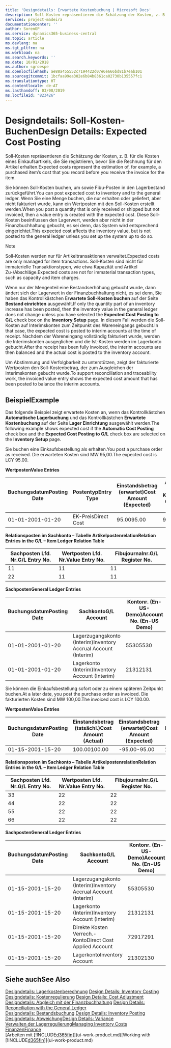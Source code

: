 ```yaml
---
title: 'Designdetails: Erwartete Kostenbuchung | Microsoft Docs'
description: Soll-Kosten repräsentieren die Schätzung der Kosten, z. B. für die Kosten eines Einkaufsartikels, die Sie registrieren, bevor Sie die Rechnung für den Artikel erhalten.
services: project-madeira
documentationcenter: ''
author: SorenGP
ms.service: dynamics365-business-central
ms.topic: article
ms.devlang: na
ms.tgt_pltfrm: na
ms.workload: na
ms.search.keywords: ''
ms.date: 10/01/2018
ms.author: sgroespe
ms.openlocfilehash: ae88a455552c7194422d07e6e666bd81b7eab101
ms.sourcegitcommit: 1bcfaa99ea302e6b84b8361ca02730b135557fc1
ms.translationtype: HT
ms.contentlocale: de-AT
ms.lasthandoff: 03/08/2019
ms.locfileid: "823426"
---
```

# <a name="design-details-expected-cost-posting"></a><span data-ttu-id="861b3-103">Designdetails: Soll-Kosten-Buchen</span><span class="sxs-lookup"><span data-stu-id="861b3-103">Design Details: Expected Cost Posting</span></span>
<span data-ttu-id="861b3-104">Soll-Kosten repräsentieren die Schätzung der Kosten, z. B. für die Kosten eines Einkaufsartikels, die Sie registrieren, bevor Sie die Rechnung für den Artikel erhalten.</span><span class="sxs-lookup"><span data-stu-id="861b3-104">Expected costs represent the estimation of, for example, a purchased item’s cost that you record before you receive the invoice for the item.</span></span>  

 <span data-ttu-id="861b3-105">Sie können Soll-Kosten buchen, um sowie Fibu-Posten in den Lagerbestand zurückgeführt.</span><span class="sxs-lookup"><span data-stu-id="861b3-105">You can post expected cost to inventory and to the general ledger.</span></span> <span data-ttu-id="861b3-106">Wenn Sie eine Menge buchen, die nur erhalten oder geliefert, aber nicht fakturiert wurde, kann ein Wertposten mit den Soll-Kosten erstellt werden.</span><span class="sxs-lookup"><span data-stu-id="861b3-106">When you post a quantity that is only received or shipped but not invoiced, then a value entry is created with the expected cost.</span></span> <span data-ttu-id="861b3-107">Diese Soll-Kosten beeinflussen den Lagerwert, werden aber nicht in der Finanzbuchhaltung gebucht, es sei denn, das System wird entsprechend eingerichtet.</span><span class="sxs-lookup"><span data-stu-id="861b3-107">This expected cost affects the inventory value, but is not posted to the general ledger unless you set up the system up to do so.</span></span>  

> [!NOTE]  
>  <span data-ttu-id="861b3-108">Soll-Kosten werden nur für Artikeltransaktionen verwaltet.</span><span class="sxs-lookup"><span data-stu-id="861b3-108">Expected costs are only managed for item transactions.</span></span> <span data-ttu-id="861b3-109">Soll-Kosten sind nicht für immaterielle Transaktionstypen, wie etwa Kapazität und Artikel Zu-/Abschläge.</span><span class="sxs-lookup"><span data-stu-id="861b3-109">Expected costs are not for immaterial transaction types, such as capacity and item charges.</span></span>  

 <span data-ttu-id="861b3-110">Wenn nur der Mengenteil eine Bestandserhöhung gebucht wurde, dann ändert sich der Lagerwert in der Finanzbuchhaltung nicht, es sei denn, Sie haben das Kontrollkästchen E**rwartete Soll-Kosten buchen** auf der Seite **Bestand einrichten** ausgewählt.</span><span class="sxs-lookup"><span data-stu-id="861b3-110">If only the quantity part of an inventory increase has been posted, then the inventory value in the general ledger does not change unless you have selected the **Expected Cost Posting to G/L** check box on the **Inventory Setup** page.</span></span> <span data-ttu-id="861b3-111">In diesem Fall werden die Soll-Kosten auf Interimskonten zum Zeitpunkt des Wareneingangs gebucht.</span><span class="sxs-lookup"><span data-stu-id="861b3-111">In that case, the expected cost is posted to interim accounts at the time of receipt.</span></span> <span data-ttu-id="861b3-112">Nachdem der Wareneingang vollständig fakturiert wurde, werden die Interimskonten ausgeglichen und die Ist-Kosten werden im Lagerkonto gebucht.</span><span class="sxs-lookup"><span data-stu-id="861b3-112">After the receipt has been fully invoiced, the interim accounts are then balanced and the actual cost is posted to the inventory account.</span></span>  

 <span data-ttu-id="861b3-113">Um Abstimmung und Verfolgbarkeit zu unterstützen, zeigt der fakturierte Wertposten den Soll-Kostenbetrag, der zum Ausgleichen der Interimskonten gebucht wurde.</span><span class="sxs-lookup"><span data-stu-id="861b3-113">To support reconciliation and traceability work, the invoiced value entry shows the expected cost amount that has been posted to balance the interim accounts.</span></span>  

## <a name="example"></a><span data-ttu-id="861b3-114">Beispiel</span><span class="sxs-lookup"><span data-stu-id="861b3-114">Example</span></span>  
 <span data-ttu-id="861b3-115">Das folgende Beispiel zeigt erwartete Kosten an, wenn das Kontrollkästchen **Automatische Lagerbuchung** und das Kontrollkästchen **Erwartete Kostenbuchung** auf der Seite **Lager Einrichtung** ausgewählt werden.</span><span class="sxs-lookup"><span data-stu-id="861b3-115">The following example shows expected cost if the **Automatic Cost Posting** check box and the **Expected Cost Posting to G/L** check box are selected on the **Inventory Setup** page.</span></span>  

 <span data-ttu-id="861b3-116">Sie buchen eine Einkaufsbestellung als erhalten.</span><span class="sxs-lookup"><span data-stu-id="861b3-116">You post a purchase order as received.</span></span> <span data-ttu-id="861b3-117">Die erwarteten Kosten sind MW 95,00.</span><span class="sxs-lookup"><span data-stu-id="861b3-117">The expected cost is LCY 95.00.</span></span>  

 <span data-ttu-id="861b3-118">**Wertposten**</span><span class="sxs-lookup"><span data-stu-id="861b3-118">**Value Entries**</span></span>  

|<span data-ttu-id="861b3-119">Buchungsdatum</span><span class="sxs-lookup"><span data-stu-id="861b3-119">Posting Date</span></span>|<span data-ttu-id="861b3-120">Postentyp</span><span class="sxs-lookup"><span data-stu-id="861b3-120">Entry Type</span></span>|<span data-ttu-id="861b3-121">Einstandsbetrag (erwartet)</span><span class="sxs-lookup"><span data-stu-id="861b3-121">Cost Amount (Expected)</span></span>|<span data-ttu-id="861b3-122">Auf Sachkonto geb. Soll-Kosten</span><span class="sxs-lookup"><span data-stu-id="861b3-122">Expected Cost Posted to G/L</span></span>|<span data-ttu-id="861b3-123">Soll-Kosten</span><span class="sxs-lookup"><span data-stu-id="861b3-123">Expected Cost</span></span>|<span data-ttu-id="861b3-124">Artikelposten Lfd. Nr.</span><span class="sxs-lookup"><span data-stu-id="861b3-124">Item Ledger Entry No.</span></span>|<span data-ttu-id="861b3-125">Lfd. Nr.</span><span class="sxs-lookup"><span data-stu-id="861b3-125">Entry No.</span></span>|  
|------------------|----------------|------------------------------|----------------------------------|-------------------|---------------------------|---------------|  
|<span data-ttu-id="861b3-126">01-01-20</span><span class="sxs-lookup"><span data-stu-id="861b3-126">01-01-20</span></span>|<span data-ttu-id="861b3-127">EK-Preis</span><span class="sxs-lookup"><span data-stu-id="861b3-127">Direct Cost</span></span>|<span data-ttu-id="861b3-128">95.00</span><span class="sxs-lookup"><span data-stu-id="861b3-128">95.00</span></span>|<span data-ttu-id="861b3-129">95.00</span><span class="sxs-lookup"><span data-stu-id="861b3-129">95.00</span></span>|<span data-ttu-id="861b3-130">Ja</span><span class="sxs-lookup"><span data-stu-id="861b3-130">Yes</span></span>|<span data-ttu-id="861b3-131">1</span><span class="sxs-lookup"><span data-stu-id="861b3-131">1</span></span>|<span data-ttu-id="861b3-132">1</span><span class="sxs-lookup"><span data-stu-id="861b3-132">1</span></span>|  

 <span data-ttu-id="861b3-133">**Relationsposten im Sachkonto – Tabelle Artikelpostenrelation**</span><span class="sxs-lookup"><span data-stu-id="861b3-133">**Relation Entries in the G/L – Item Ledger Relation Table**</span></span>  

|<span data-ttu-id="861b3-134">Sachposten Lfd. Nr.</span><span class="sxs-lookup"><span data-stu-id="861b3-134">G/L Entry No.</span></span>|<span data-ttu-id="861b3-135">Wertposten Lfd. Nr.</span><span class="sxs-lookup"><span data-stu-id="861b3-135">Value Entry No.</span></span>|<span data-ttu-id="861b3-136">Fibujournalnr.</span><span class="sxs-lookup"><span data-stu-id="861b3-136">G/L Register No.</span></span>|  
|--------------------|---------------------|-----------------------|  
|<span data-ttu-id="861b3-137">1</span><span class="sxs-lookup"><span data-stu-id="861b3-137">1</span></span>|<span data-ttu-id="861b3-138">1</span><span class="sxs-lookup"><span data-stu-id="861b3-138">1</span></span>|<span data-ttu-id="861b3-139">1</span><span class="sxs-lookup"><span data-stu-id="861b3-139">1</span></span>|  
|<span data-ttu-id="861b3-140">2</span><span class="sxs-lookup"><span data-stu-id="861b3-140">2</span></span>|<span data-ttu-id="861b3-141">1</span><span class="sxs-lookup"><span data-stu-id="861b3-141">1</span></span>|<span data-ttu-id="861b3-142">1</span><span class="sxs-lookup"><span data-stu-id="861b3-142">1</span></span>|  

 <span data-ttu-id="861b3-143">**Sachposten**</span><span class="sxs-lookup"><span data-stu-id="861b3-143">**General Ledger Entries**</span></span>  

|<span data-ttu-id="861b3-144">Buchungsdatum</span><span class="sxs-lookup"><span data-stu-id="861b3-144">Posting Date</span></span>|<span data-ttu-id="861b3-145">Sachkonto</span><span class="sxs-lookup"><span data-stu-id="861b3-145">G/L Account</span></span>|<span data-ttu-id="861b3-146">Kontonr. (En-US-Demo)</span><span class="sxs-lookup"><span data-stu-id="861b3-146">Account No. (En-US Demo)</span></span>|<span data-ttu-id="861b3-147">Betrag</span><span class="sxs-lookup"><span data-stu-id="861b3-147">Amount</span></span>|<span data-ttu-id="861b3-148">Lfd. Nr.</span><span class="sxs-lookup"><span data-stu-id="861b3-148">Entry No.</span></span>|  
|------------------|------------------|---------------------------------|------------|---------------|  
|<span data-ttu-id="861b3-149">01-01-20</span><span class="sxs-lookup"><span data-stu-id="861b3-149">01-01-20</span></span>|<span data-ttu-id="861b3-150">Lagerzugangskonto (Interim)</span><span class="sxs-lookup"><span data-stu-id="861b3-150">Inventory Accrual Account (Interim)</span></span>|<span data-ttu-id="861b3-151">5530</span><span class="sxs-lookup"><span data-stu-id="861b3-151">5530</span></span>|<span data-ttu-id="861b3-152">-95.00</span><span class="sxs-lookup"><span data-stu-id="861b3-152">-95.00</span></span>|<span data-ttu-id="861b3-153">2</span><span class="sxs-lookup"><span data-stu-id="861b3-153">2</span></span>|  
|<span data-ttu-id="861b3-154">01-01-20</span><span class="sxs-lookup"><span data-stu-id="861b3-154">01-01-20</span></span>|<span data-ttu-id="861b3-155">Lagerkonto (Interim)</span><span class="sxs-lookup"><span data-stu-id="861b3-155">Inventory Account (Interim)</span></span>|<span data-ttu-id="861b3-156">2131</span><span class="sxs-lookup"><span data-stu-id="861b3-156">2131</span></span>|<span data-ttu-id="861b3-157">95.00</span><span class="sxs-lookup"><span data-stu-id="861b3-157">95.00</span></span>|<span data-ttu-id="861b3-158">1</span><span class="sxs-lookup"><span data-stu-id="861b3-158">1</span></span>|  

 <span data-ttu-id="861b3-159">Sie können die Einkaufsbestellung sofort oder zu einem späteren Zeitpunkt buchen.</span><span class="sxs-lookup"><span data-stu-id="861b3-159">At a later date, you post the purchase order as invoiced.</span></span> <span data-ttu-id="861b3-160">Die fakturierten Kosten sind MW 100,00.</span><span class="sxs-lookup"><span data-stu-id="861b3-160">The invoiced cost is LCY 100.00.</span></span>  

 <span data-ttu-id="861b3-161">**Wertposten**</span><span class="sxs-lookup"><span data-stu-id="861b3-161">**Value Entries**</span></span>  

|<span data-ttu-id="861b3-162">Buchungsdatum</span><span class="sxs-lookup"><span data-stu-id="861b3-162">Posting Date</span></span>|<span data-ttu-id="861b3-163">Einstandsbetrag (tatsächl.)</span><span class="sxs-lookup"><span data-stu-id="861b3-163">Cost Amount (Actual)</span></span>|<span data-ttu-id="861b3-164">Einstandsbetrag (erwartet)</span><span class="sxs-lookup"><span data-stu-id="861b3-164">Cost Amount (Expected)</span></span>|<span data-ttu-id="861b3-165">Gebuchte Lagerregulierung an G/L</span><span class="sxs-lookup"><span data-stu-id="861b3-165">Cost Posted to G/L</span></span>|<span data-ttu-id="861b3-166">Soll-Kosten</span><span class="sxs-lookup"><span data-stu-id="861b3-166">Expected Cost</span></span>|<span data-ttu-id="861b3-167">Artikelposten Lfd. Nr.</span><span class="sxs-lookup"><span data-stu-id="861b3-167">Item Ledger Entry No.</span></span>|<span data-ttu-id="861b3-168">Lfd. Nr.</span><span class="sxs-lookup"><span data-stu-id="861b3-168">Entry No.</span></span>|  
|------------------|----------------------------|------------------------------|-------------------------|-------------------|---------------------------|---------------|  
|<span data-ttu-id="861b3-169">01-15-20</span><span class="sxs-lookup"><span data-stu-id="861b3-169">01-15-20</span></span>|<span data-ttu-id="861b3-170">100.00</span><span class="sxs-lookup"><span data-stu-id="861b3-170">100.00</span></span>|<span data-ttu-id="861b3-171">-95.00</span><span class="sxs-lookup"><span data-stu-id="861b3-171">-95.00</span></span>|<span data-ttu-id="861b3-172">100.00</span><span class="sxs-lookup"><span data-stu-id="861b3-172">100.00</span></span>|<span data-ttu-id="861b3-173">Nein</span><span class="sxs-lookup"><span data-stu-id="861b3-173">No</span></span>|<span data-ttu-id="861b3-174">1</span><span class="sxs-lookup"><span data-stu-id="861b3-174">1</span></span>|<span data-ttu-id="861b3-175">2</span><span class="sxs-lookup"><span data-stu-id="861b3-175">2</span></span>|  

 <span data-ttu-id="861b3-176">**Relationsposten im Sachkonto – Tabelle Artikelpostenrelation**</span><span class="sxs-lookup"><span data-stu-id="861b3-176">**Relation Entries in the G/L – Item Ledger Relation Table**</span></span>  

|<span data-ttu-id="861b3-177">Sachposten Lfd. Nr.</span><span class="sxs-lookup"><span data-stu-id="861b3-177">G/L Entry No.</span></span>|<span data-ttu-id="861b3-178">Wertposten Lfd. Nr.</span><span class="sxs-lookup"><span data-stu-id="861b3-178">Value Entry No.</span></span>|<span data-ttu-id="861b3-179">Fibujournalnr.</span><span class="sxs-lookup"><span data-stu-id="861b3-179">G/L Register No.</span></span>|  
|--------------------|---------------------|-----------------------|  
|<span data-ttu-id="861b3-180">3</span><span class="sxs-lookup"><span data-stu-id="861b3-180">3</span></span>|<span data-ttu-id="861b3-181">2</span><span class="sxs-lookup"><span data-stu-id="861b3-181">2</span></span>|<span data-ttu-id="861b3-182">2</span><span class="sxs-lookup"><span data-stu-id="861b3-182">2</span></span>|  
|<span data-ttu-id="861b3-183">4</span><span class="sxs-lookup"><span data-stu-id="861b3-183">4</span></span>|<span data-ttu-id="861b3-184">2</span><span class="sxs-lookup"><span data-stu-id="861b3-184">2</span></span>|<span data-ttu-id="861b3-185">2</span><span class="sxs-lookup"><span data-stu-id="861b3-185">2</span></span>|  
|<span data-ttu-id="861b3-186">5</span><span class="sxs-lookup"><span data-stu-id="861b3-186">5</span></span>|<span data-ttu-id="861b3-187">2</span><span class="sxs-lookup"><span data-stu-id="861b3-187">2</span></span>|<span data-ttu-id="861b3-188">2</span><span class="sxs-lookup"><span data-stu-id="861b3-188">2</span></span>|  
|<span data-ttu-id="861b3-189">6</span><span class="sxs-lookup"><span data-stu-id="861b3-189">6</span></span>|<span data-ttu-id="861b3-190">2</span><span class="sxs-lookup"><span data-stu-id="861b3-190">2</span></span>|<span data-ttu-id="861b3-191">2</span><span class="sxs-lookup"><span data-stu-id="861b3-191">2</span></span>|  

 <span data-ttu-id="861b3-192">**Sachposten**</span><span class="sxs-lookup"><span data-stu-id="861b3-192">**General Ledger Entries**</span></span>  

|<span data-ttu-id="861b3-193">Buchungsdatum</span><span class="sxs-lookup"><span data-stu-id="861b3-193">Posting Date</span></span>|<span data-ttu-id="861b3-194">Sachkonto</span><span class="sxs-lookup"><span data-stu-id="861b3-194">G/L Account</span></span>|<span data-ttu-id="861b3-195">Kontonr. (En-US-Demo)</span><span class="sxs-lookup"><span data-stu-id="861b3-195">Account No. (En-US Demo)</span></span>|<span data-ttu-id="861b3-196">Betrag</span><span class="sxs-lookup"><span data-stu-id="861b3-196">Amount</span></span>|<span data-ttu-id="861b3-197">Lfd. Nr.</span><span class="sxs-lookup"><span data-stu-id="861b3-197">Entry No.</span></span>|  
|------------------|------------------|---------------------------------|------------|---------------|  
|<span data-ttu-id="861b3-198">01-15-20</span><span class="sxs-lookup"><span data-stu-id="861b3-198">01-15-20</span></span>|<span data-ttu-id="861b3-199">Lagerzugangskonto (Interim)</span><span class="sxs-lookup"><span data-stu-id="861b3-199">Inventory Accrual Account (Interim)</span></span>|<span data-ttu-id="861b3-200">5530</span><span class="sxs-lookup"><span data-stu-id="861b3-200">5530</span></span>|<span data-ttu-id="861b3-201">95.00</span><span class="sxs-lookup"><span data-stu-id="861b3-201">95.00</span></span>|<span data-ttu-id="861b3-202">4</span><span class="sxs-lookup"><span data-stu-id="861b3-202">4</span></span>|  
|<span data-ttu-id="861b3-203">01-15-20</span><span class="sxs-lookup"><span data-stu-id="861b3-203">01-15-20</span></span>|<span data-ttu-id="861b3-204">Lagerkonto (Interim)</span><span class="sxs-lookup"><span data-stu-id="861b3-204">Inventory Account (Interim)</span></span>|<span data-ttu-id="861b3-205">2131</span><span class="sxs-lookup"><span data-stu-id="861b3-205">2131</span></span>|<span data-ttu-id="861b3-206">-95.00</span><span class="sxs-lookup"><span data-stu-id="861b3-206">-95.00</span></span>|<span data-ttu-id="861b3-207">3</span><span class="sxs-lookup"><span data-stu-id="861b3-207">3</span></span>|  
|<span data-ttu-id="861b3-208">01-15-20</span><span class="sxs-lookup"><span data-stu-id="861b3-208">01-15-20</span></span>|<span data-ttu-id="861b3-209">Direkte Kosten Verrech.-Konto</span><span class="sxs-lookup"><span data-stu-id="861b3-209">Direct Cost Applied Account</span></span>|<span data-ttu-id="861b3-210">7291</span><span class="sxs-lookup"><span data-stu-id="861b3-210">7291</span></span>|<span data-ttu-id="861b3-211">-100</span><span class="sxs-lookup"><span data-stu-id="861b3-211">-100</span></span>|<span data-ttu-id="861b3-212">6</span><span class="sxs-lookup"><span data-stu-id="861b3-212">6</span></span>|  
|<span data-ttu-id="861b3-213">01-15-20</span><span class="sxs-lookup"><span data-stu-id="861b3-213">01-15-20</span></span>|<span data-ttu-id="861b3-214">Lagerkonto</span><span class="sxs-lookup"><span data-stu-id="861b3-214">Inventory Account</span></span>|<span data-ttu-id="861b3-215">2130</span><span class="sxs-lookup"><span data-stu-id="861b3-215">2130</span></span>|<span data-ttu-id="861b3-216">100</span><span class="sxs-lookup"><span data-stu-id="861b3-216">100</span></span>|<span data-ttu-id="861b3-217">5</span><span class="sxs-lookup"><span data-stu-id="861b3-217">5</span></span>|  

## <a name="see-also"></a><span data-ttu-id="861b3-218">Siehe auch</span><span class="sxs-lookup"><span data-stu-id="861b3-218">See Also</span></span>
 <span data-ttu-id="861b3-219">[Designdetails: Lagerkostenberechnung](design-details-inventory-costing.md) </span><span class="sxs-lookup"><span data-stu-id="861b3-219">[Design Details: Inventory Costing](design-details-inventory-costing.md) </span></span>  
 <span data-ttu-id="861b3-220">[Designdetails: Kostenregulierung](design-details-cost-adjustment.md) </span><span class="sxs-lookup"><span data-stu-id="861b3-220">[Design Details: Cost Adjustment](design-details-cost-adjustment.md) </span></span>  
 <span data-ttu-id="861b3-221">[Designdetails: Abgleich mit der Finanzbuchhaltung](design-details-reconciliation-with-the-general-ledger.md) </span><span class="sxs-lookup"><span data-stu-id="861b3-221">[Design Details: Reconciliation with the General Ledger](design-details-reconciliation-with-the-general-ledger.md) </span></span>  
 <span data-ttu-id="861b3-222">[Designdetails: Bestandsbuchung](design-details-inventory-posting.md) </span><span class="sxs-lookup"><span data-stu-id="861b3-222">[Design Details: Inventory Posting](design-details-inventory-posting.md) </span></span>  
 [<span data-ttu-id="861b3-223">Designdetails: Abweichung</span><span class="sxs-lookup"><span data-stu-id="861b3-223">Design Details: Variance</span></span>](design-details-variance.md)  
 [<span data-ttu-id="861b3-224">Verwalten der Lagerregulierung</span><span class="sxs-lookup"><span data-stu-id="861b3-224">Managing Inventory Costs</span></span>](finance-manage-inventory-costs.md)  
 [<span data-ttu-id="861b3-225">Finanzen</span><span class="sxs-lookup"><span data-stu-id="861b3-225">Finance</span></span>](finance.md)  
 <span data-ttu-id="861b3-226">[Arbeiten mit [!INCLUDE[d365fin](includes/d365fin_md.md)]](ui-work-product.md)</span><span class="sxs-lookup"><span data-stu-id="861b3-226">[Working with [!INCLUDE[d365fin](includes/d365fin_md.md)]](ui-work-product.md)</span></span>
